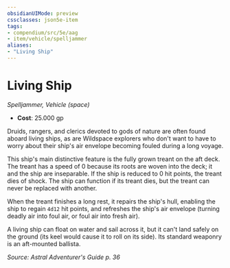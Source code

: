 ```yaml
---
obsidianUIMode: preview
cssclasses: json5e-item
tags:
- compendium/src/5e/aag
- item/vehicle/spelljammer
aliases: 
- "Living Ship"
---
```

# Living Ship
*Spelljammer, Vehicle (space)*  

- **Cost**: 25.000 gp

Druids, rangers, and clerics devoted to gods of nature are often found aboard living ships, as are Wildspace explorers who don't want to have to worry about their ship's air envelope becoming fouled during a long voyage.

This ship's main distinctive feature is the fully grown treant on the aft deck. The treant has a speed of 0 because its roots are woven into the deck; it and the ship are inseparable. If the ship is reduced to 0 hit points, the treant dies of shock. The ship can function if its treant dies, but the treant can never be replaced with another.

When the treant finishes a long rest, it repairs the ship's hull, enabling the ship to regain `4d12` hit points, and refreshes the ship's air envelope (turning deadly air into foul air, or foul air into fresh air).

A living ship can float on water and sail across it, but it can't land safely on the ground (its keel would cause it to roll on its side). Its standard weaponry is an aft-mounted ballista.

*Source: Astral Adventurer's Guide p. 36*